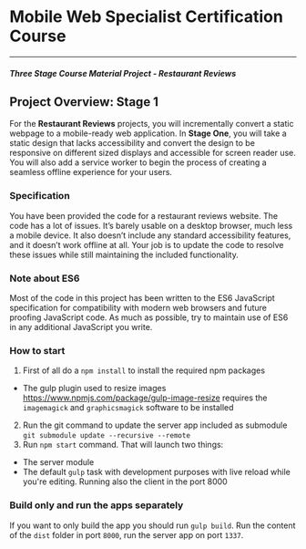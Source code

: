 # Mobile Web Specialist Certification Course
---
#### _Three Stage Course Material Project - Restaurant Reviews_

## Project Overview: Stage 1

For the **Restaurant Reviews** projects, you will incrementally convert a static webpage to a mobile-ready web application. In **Stage One**, you will take a static design that lacks accessibility and convert the design to be responsive on different sized displays and accessible for screen reader use. You will also add a service worker to begin the process of creating a seamless offline experience for your users.

### Specification

You have been provided the code for a restaurant reviews website. The code has a lot of issues. It’s barely usable on a desktop browser, much less a mobile device. It also doesn’t include any standard accessibility features, and it doesn’t work offline at all. Your job is to update the code to resolve these issues while still maintaining the included functionality. 


### Note about ES6
Most of the code in this project has been written to the ES6 JavaScript specification for compatibility with modern web browsers and future proofing JavaScript code. As much as possible, try to maintain use of ES6 in any additional JavaScript you write. 

### How to start
1. First of all do a `npm install` to install the required npm packages
 - The gulp plugin used to resize images https://www.npmjs.com/package/gulp-image-resize requires the `imagemagick` and `graphicsmagick` software to be installed
2. Run the git command to update the server app included as submodule `git submodule update --recursive --remote`
3. Run `npm start` command. That will launch two things:
 - The server module
 - The default `gulp` task with development purposes with live reload while you're editing. Running also the client in the port 8000

### Build only and run the apps separately
If you want to only build the app you should run `gulp build`. Run the content of the `dist` folder in port `8000`, run the server app on port `1337`.


